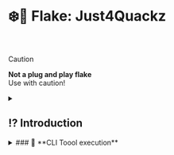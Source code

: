 # ❄️🦆 **Flake: Just4Quackz** <br>

<div align="right">
<sub>

 
</sub></div><br>


> [!CAUTION]
> __Not a plug and play flake__ <br>
> Use with caution! <br>

<details>
<summary>

## ⁉️ Introduction
    
</summary><br>

This repo contains NixOS configuration flake for my personal machines on home network. <br>
This flake holds everything neeeded to build, run, maintain - <br>
and restore and recover my devices. <br> 
🧑‍🦯 🧑‍🦯 🧑‍🦯  <br>

<p align="center"> <img src="./home/hosts/desktop/screenshot-lock.png" width="40%" style="display: inline-block; margin-right: 2%;"></p> <br>
<img src="./home/hosts/desktop/screenshot1.png" width="48%" style="display: inline-block; margin-right: 2%;">
<img src="./home/hosts/desktop/screenshot2.png" width="48%" style="display: inline-block;">

<br><br>

### **❄️ This flake main focus will be on:** 

- **Custom Accessibility** 
- **Good Reproducibility**
- **Easy Usage**

<br>

<details><summary>

### 🔧 **Components**

<br>
</summary>

| Component        | Version/Name                   |
| ---------------- | ------------------------------ |
| Distro           | NixOS                          |
| Shell            | Bash                           |
| Display Server   | Wayland                        |
| Bar              | OpenBar                        |
| Notification     | libnotify                      |
| Editor           | vim / Getty                    |
| Terminal         | Ghostty                        |
| Prompt           | Starship
| Fetch Utility    | Neofetch                       |
| Theme            | Custom                         |
| File Browser     | Thunar                         |
| Internet Browser | Custom Firefox                 |
| Intent Recognition | Hassil                       |
| Speech To Text   | Faster Whisper                 |
| Wakeword         | Open Wake Word                 |
| Clipboard        | nix-shell -p (optional)        |
| Display Manager  | Gnome                          |
| Containerization | Docker                         |
| Virtualisation   | qemu + virt-manager + libvirtd |
| VPN              | WireGuard
<br>

</details>
<br>

------------

<br>
</details>



<details>
<summary>
### 🔧 **CLI Toool execution**

<!-- YO_DOCS_START -->

<!-- YO_DOCS_END -->
<br>
</summary>


</details>

